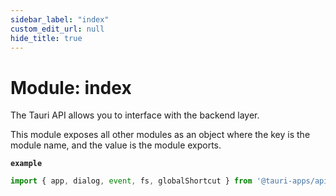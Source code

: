 ```yaml
---
sidebar_label: "index"
custom_edit_url: null
hide_title: true
---
```


# Module: index

The Tauri API allows you to interface with the backend layer.

This module exposes all other modules as an object where the key is the module name, and the value is the module exports.

**`example`** 
```typescript
import { app, dialog, event, fs, globalShortcut } from '@tauri-apps/api'
```
